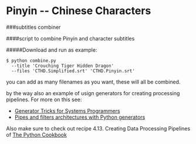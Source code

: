 Pinyin -- Chinese Characters
============================
###subtitles combiner


####script to combine Pinyin and character subtitles

#####Download and run as example:


```
$ python combine.py 
  --title 'Crouching Tiger Hidden Dragon' 
  --files 'CTHD.Simplified.srt' 'CTHD.Pinyin.srt' 
```

you can add as many filenames as you want, these will all be combined. 

by the way also an example of usign generators for creating processing pipelines. 
For more on this see: 

* [Generator Tricks for Systems Programmers](http://www.dabeaz.com/generators/)
* [Pipes and filters architectures with Python generators](http://www.stylight.com/Numbers/pipes-and-filters-architectures-with-python-generators/)

Also make sure to check out recipe 4.13. Creating Data Processing Pipelines of [The Python Cookbook](http://shop.oreilly.com/product/0636920027072.do)